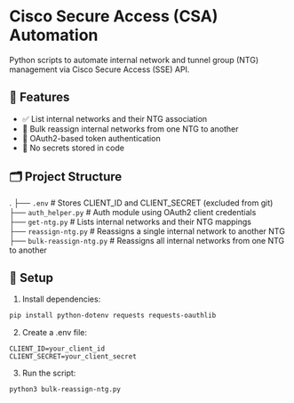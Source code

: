 # Cisco Secure Access (CSA) Automation

Python scripts to automate internal network and tunnel group (NTG) management via Cisco Secure Access (SSE) API.

## 🔧 Features

- ✅ List internal networks and their NTG association
- 🔄 Bulk reassign internal networks from one NTG to another
- 🔐 OAuth2-based token authentication
- 🧼 No secrets stored in code

## 🗂️ Project Structure
.
├── `.env` # Stores CLIENT_ID and CLIENT_SECRET (excluded from git)  
├── `auth_helper.py` # Auth module using OAuth2 client credentials  
├── `get-ntg.py` # Lists internal networks and their NTG mappings  
├── `reassign-ntg.py` # Reassigns a single internal network to another NTG  
├── `bulk-reassign-ntg.py` # Reassigns all internal networks from one NTG to another  


## 🔐 Setup

1. Install dependencies:

```bash
pip install python-dotenv requests requests-oauthlib
```

2. Create a .env file:

```
CLIENT_ID=your_client_id
CLIENT_SECRET=your_client_secret
``` 

3. Run the script:

```
python3 bulk-reassign-ntg.py
```
